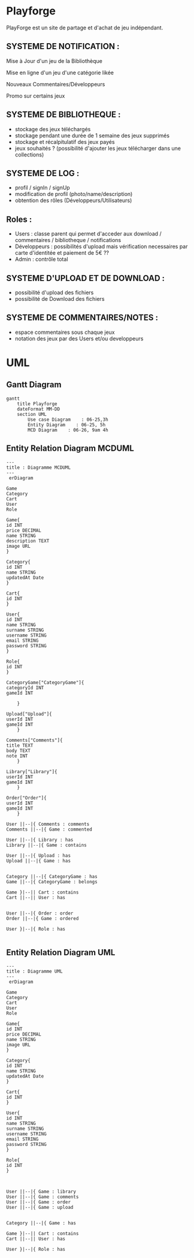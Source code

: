# Playforge
PlayForge est un site de partage et d'achat de jeu indépendant.

## SYSTEME DE NOTIFICATION : 

Mise à Jour d'un jeu de la Bibliothèque

Mise en ligne d'un jeu d'une catégorie likée 

Nouveaux Commentaires/Développeurs

Promo sur certains jeux

## SYSTEME DE BIBLIOTHEQUE :
- stockage des jeux téléchargés 
- stockage pendant une durée de 1 semaine des jeux supprimés
- stockage et récalpitulatif des jeux payés
- jeux souhaités ? (possibilité d'ajouter les jeux télécharger dans une collections)

## SYSTEME DE LOG :
- profil / signIn / signUp 
- modification de profil (photo/name/description)
- obtention des rôles (Développeurs/Utilisateurs)

## Roles :
- Users : classe parent qui permet d'acceder aux download / commentaires / bibliotheque / notifications
- Développeurs : possibilités d'upload mais vérification necessaires par carte d'identitée et paiement de 5€ ?? 
- Admin : contrôle total

## SYSTEME D'UPLOAD ET DE DOWNLOAD :

- possibilité d'upload des fichiers
- possibilité de Download des fichiers 

## SYSTEME DE COMMENTAIRES/NOTES : 

- espace commentaires sous chaque jeux
- notation des jeux par des Users et/ou developpeurs


# UML

## Gantt Diagram

```mermaid
gantt
    title Playforge
    dateFormat MM-DD
    section UML
        Use case Diagram    : 06-25,3h
        Entity Diagram    : 06-25, 5h
        MCD Diagram    : 06-26, 9am 4h
```

## Entity Relation Diagram MCDUML

````mermaid
--- 
title : Diagramme MCDUML
---
 erDiagram
 
Game
Category
Cart
User
Role

Game{
id INT
price DECIMAL
name STRING
description TEXT
image URL
}

Category{
id INT
name STRING
updatedAt Date
}

Cart{
id INT
}

User{
id INT
name STRING
surname STRING
username STRING
email STRING
password STRING
}

Role{
id INT 
}

CategoryGame["CategoryGame"]{
categoryId INT
gameId INT

    }

Upload["Upload"]{
userId INT
gameId INT
    }

Comments["Comments"]{
title TEXT
body TEXT
note INT
    }

Library["Library"]{
userId INT
gameId INT
    }

Order["Order"]{
userId INT
gameId INT
    }

User ||--|{ Comments : comments
Comments ||--|{ Game : commented

User ||--|{ Library : has
Library ||--|{ Game : contains

User ||--|{ Upload : has
Upload ||--|{ Game : has


Category ||--|{ CategoryGame : has
Game ||--|{ CategoryGame : belongs

Game }|--|| Cart : contains
Cart ||--|| User : has


User ||--|{ Order : order
Order ||--|{ Game : ordered

User }|--|{ Role : has


````
## Entity Relation Diagram UML

````mermaid
---
title : Diagramme UML
---
 erDiagram
 
Game
Category
Cart
User
Role

Game{
id INT
price DECIMAL
name STRING
image URL
}

Category{
id INT
name STRING
updatedAt Date
}

Cart{
id INT
}

User{
id INT
name STRING
surname STRING
username STRING
email STRING
password STRING
}

Role{
id INT 
}



User ||--|{ Game : library
User ||--|{ Game : comments
User ||--|{ Game : order
User ||--|{ Game : upload


Category ||--|{ Game : has

Game }|--|| Cart : contains
Cart ||--|| User : has

User }|--|{ Role : has

````

